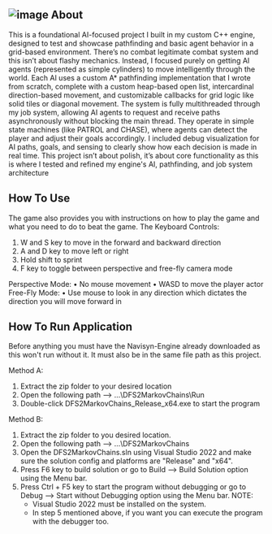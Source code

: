 ![image](https://github.com/user-attachments/assets/067b24f9-5785-4270-b05d-8e2319547eec)
About
---------------------------------------------------------------------------------------------
This is a foundational AI-focused project I built in my custom C++ engine, designed to test and showcase pathfinding and basic agent behavior in a grid-based environment. There’s no combat legitimate combat system and this isn’t about flashy mechanics. Instead, I focused purely on getting AI agents (represented as simple cylinders) to move intelligently through the world. Each AI uses a custom A* pathfinding implementation that I wrote from scratch, complete with a custom heap-based open list, intercardinal direction-based movement, and customizable callbacks for grid logic like solid tiles or diagonal movement.
The system is fully multithreaded through my job system, allowing AI agents to request and receive paths asynchronously without blocking the main thread. They operate in simple state machines (like PATROL and CHASE), where agents can detect the player and adjust their goals accordingly. I included debug visualization for AI paths, goals, and sensing to clearly show how each decision is made in real time. This project isn’t about polish, it’s about core functionality as this is where I tested and refined my engine's AI, pathfinding, and job system architecture 

How To Use
---------------------------------------------------------------------------------------------
The game also provides you with instructions on how to play the game and what you need to do to beat the game. 
The Keyboard Controls:
1.	W and S key to move in the forward and backward direction
2.	A and D key to move left or right
3.	Hold shift to sprint
4.	F key to toggle between perspective and free-fly camera mode
	
 Perspective Mode:
	•	No mouse movement 
	•	WASD to move the player actor 
Free-Fly Mode:
	•	Use mouse to look in any direction which dictates the direction you will move forward in 

How To Run Application
---------------------------------------------------------------------------------------------
Before anything you must have the Navisyn-Engine already downloaded as this won't run without it. It must also be in the same file path as this project.

Method A:
1.	Extract the zip folder to your desired location
2.	Open the following path --> …\DFS2MarkovChains\Run
3.	Double-click DFS2MarkovChains_Release_x64.exe to start the program
   
Method B:
1.	Extract the zip folder to you desired location.
2.	Open the following path --> …\DFS2MarkovChains
3.	Open the DFS2MarkovChains.sln using Visual Studio 2022 and make sure the solution config and platforms are "Release" and "x64".
4.	Press F6 key to build solution or go to Build --> Build Solution option using the Menu bar.
5.	Press Ctrl + F5 key to start the program without debugging or go to Debug --> Start without Debugging option using the Menu bar.
  NOTE:	
	  * Visual Studio 2022 must be installed on the system.
	  * In step 5 mentioned above, if you want you can execute the program with the debugger too.
